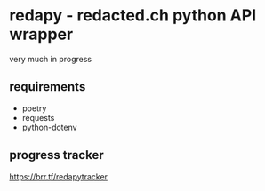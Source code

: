 # redapy - redacted.ch python API wrapper

very much in progress

## requirements
- poetry
- requests
- python-dotenv

## progress tracker
https://brr.tf/redapytracker